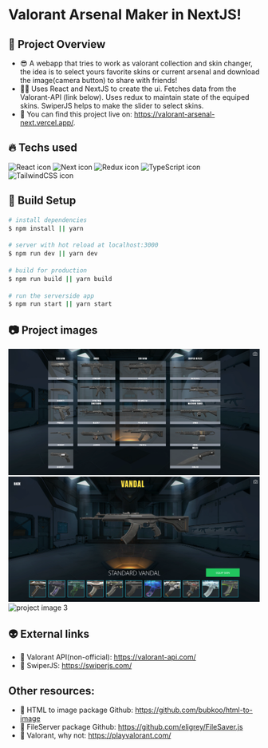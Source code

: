 # Valorant Arsenal Maker in NextJS!

## 👀 Project Overview

- 😎 A webapp that tries to work as valorant collection and skin changer, the idea is to select yours favorite skins or current arsenal and download the image(camera button) to share with friends!
- 👨‍💻 Uses React and NextJS to create the ui. Fetches data from the Valorant-API (link below). Uses redux to maintain state of the equiped skins. SwiperJS helps to make the slider to select skins.
- 🔗 You can find this project live on: https://valorant-arsenal-next.vercel.app/.

## 🔥 Techs used

<div style="
    display: inline-block
">
    <img src="https://cdn.jsdelivr.net/gh/devicons/devicon/icons/react/react-original.svg" height="40" width="40" alt="React icon" />
    <img src="https://cdn.jsdelivr.net/gh/devicons/devicon/icons/nextjs/nextjs-original-wordmark.svg" height="40" width="40" alt="Next icon" />
    <img src="https://cdn.jsdelivr.net/gh/devicons/devicon/icons/redux/redux-original.svg" height="40" width="40" alt="Redux icon" />
    <img src="https://cdn.jsdelivr.net/gh/devicons/devicon/icons/typescript/typescript-original.svg" height="40" width="40" alt="TypeScript icon"/>
    <img src="https://cdn.jsdelivr.net/gh/devicons/devicon/icons/tailwindcss/tailwindcss-plain.svg" height="40" width="40" alt="TailwindCSS icon" />
</div>

## 🔧 Build Setup

```bash
# install dependencies
$ npm install || yarn

# server with hot reload at localhost:3000
$ npm run dev || yarn dev

# build for production
$ npm run build || yarn build

# run the serverside app
$ npm run start || yarn start

```

## 📷 Project images

<img src="./github/images/img1.png" alt="project image 1" />
<img src="./github/images/img2.png" alt="project image 2" />
<img src="./github/images/gif.gif" alt="project image 3" />

## 👽 External links

- 🔗 Valorant API(non-official): https://valorant-api.com/
- 🔗 SwiperJS: https://swiperjs.com/

## Other resources: 

- 🔗 HTML to image package Github: https://github.com/bubkoo/html-to-image
- 🔗 FileServer package Github: https://github.com/eligrey/FileSaver.js
- 🔗 Valorant, why not: https://playvalorant.com/
